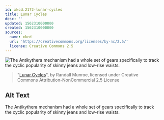```yaml
---
id: xkcd.2172-lunar-cycles
title: Lunar Cycles
desc: ''
updated: 1562310000000
created: 1562310000000
sources:
  name: xkcd
  url: 'https://creativecommons.org/licenses/by-nc/2.5/'
  license: Creative Commons 2.5
---
```

![The Antikythera mechanism had a whole set of gears specifically to track the cyclic popularity of skinny jeans and low-rise waists.](https://imgs.xkcd.com/comics/lunar_cycles.png)
> "[Lunar Cycles](https://xkcd.com/2172/)", by Randall Munroe, licensed under Creative Commons Attribution-NonCommercial 2.5 License

## Alt Text
The Antikythera mechanism had a whole set of gears specifically to track the cyclic popularity of skinny jeans and low-rise waists.
